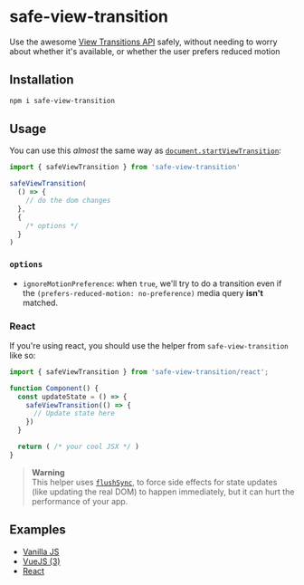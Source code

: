 # safe-view-transition

Use the awesome [View Transitions API](https://developer.mozilla.org/en-US/docs/Web/API/View_Transitions_API) safely, without needing to worry about whether it's available, or whether the user prefers reduced motion

## Installation

```sh
npm i safe-view-transition
```

## Usage

You can use this _almost_ the same way as [`document.startViewTransition`](https://developer.mozilla.org/en-US/docs/Web/API/Document/startViewTransition):

```ts
import { safeViewTransition } from 'safe-view-transition'

safeViewTransition(
  () => {
    // do the dom changes
  },
  {
    /* options */
  }
)
```

### `options`

- `ignoreMotionPreference`: when `true`, we'll try to do a transition even if the `(prefers-reduced-motion: no-preference)` media query **isn't** matched.

### React

If you're using react, you should use the helper from `safe-view-transition` like so:

```ts
import { safeViewTransition } from 'safe-view-transition/react';

function Component() {
  const updateState = () => {
    safeViewTransition(() => {
      // Update state here
    })
  }

  return ( /* your cool JSX */ )
}

```

> **Warning**  
> This helper uses [`flushSync`](https://react.dev/reference/react-dom/flushSync), to force side effects for state updates (like updating the real DOM) to happen immediately, but it can hurt the performance of your app.

## Examples

- [Vanilla JS](https://stackblitz.com/edit/vitejs-vite-i9dur1?file=main.js)
- [VueJS (3)](https://stackblitz.com/edit/vitejs-vite-8djczd?file=src%2FApp.vue)
- [React](https://stackblitz.com/edit/vitejs-vite-n6qsvz?file=src%2FApp.tsx)
